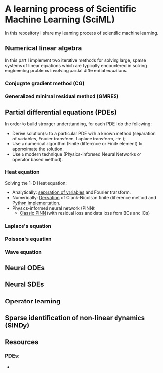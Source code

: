 # A learning process of Scientific Machine Learning (SciML)

In this repository I share my learning process of scientific machine learning.

## Numerical linear algebra

In this part I implement two iterative methods for solving large, sparse systems of linear equations which are typically encountered in solving engineering problems involving partial differential equations.

### Conjugate gradient method (CG)

### Generalized minimal residual method (GMRES)


## Partial differential equations (PDEs)

In order to build stronger understanding, for each PDE I do the following:

- Derive solution(s) to a particular PDE with a known method (separation of variables, Fourier transform, Laplace transform, etc.);
- Use a numerical algorithm (Finite difference or Finite element) to approximate the solution.
- Use a modern technique (Physics-informed Neural Networks or operator based method).

### Heat equation

Solving the 1-D Heat equation:
- Analytically: [separation of variables](https://github.com/pero-jolak/studying-scientific-ml/blob/main/Partial%20differential%20equations%20(PDEs)/Heat%20equation/heat_eq_analytic.pdf) and Fourier transform.
- Numerically: [Derivation](https://github.com/pero-jolak/studying-scientific-ml/blob/main/Partial%20differential%20equations%20(PDEs)/Heat%20equation/Crank-Nicolson-derivation.pdf) of Crank-Nicolson finite difference method and [Python implementation](https://github.com/pero-jolak/studying-scientific-ml/blob/main/Partial%20differential%20equations%20(PDEs)/Heat%20equation/heat_equation_crank_nicolson.ipynb).
- Physics-informed neural network (PINN):
  - [Classic PINN](https://github.com/pero-jolak/studying-scientific-ml/blob/main/Partial%20differential%20equations%20(PDEs)/Heat%20equation/pinn_heat_equation.ipynb) (with residual loss and data loss from BCs and ICs)

### Laplace's equation

### Poisson's equation

### Wave equation

## Neural ODEs

## Neural SDEs

## Operator learning

## Sparse identification of non-linear dynamics (SINDy)


## Resources

### PDEs:

-  
